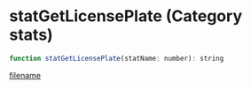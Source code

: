 # statGetLicensePlate (Category stats)

```js
function statGetLicensePlate(statName: number): string
```

[filename](statGetLicensePlate_m.md ':include')